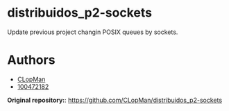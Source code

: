 # distribuidos_p2-sockets

Update previous project changin POSIX queues by sockets.

# Authors
- [CLopMan](https://github.com/CLopMan)
- [100472182](https://github.com/100472182)

**Original repository:**: https://github.com/CLopMan/distribuidos_p2-sockets
